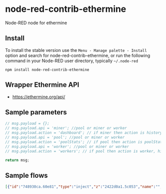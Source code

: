 node-red-contrib-ethermine
================

Node-RED node for ethermine


## Install

To install the stable version use the `Menu - Manage palette - Install`
option and search for node-red-contrib-ethermine, or run the following
command in your Node-RED user directory, typically `~/.node-red`

    npm install node-red-contrib-ethermine

## Wrapper Ethermine  API  
- https://ethermine.org/api/

## Sample parameters
```js
// msg.payload = {};
// msg.payload.api = 'miner'; //pool or miner or worker
// msg.payload.action = 'dashboard'; // if miner then action is history, poyouts, rounds, settings, currnetStats
// msg.payload.api = 'pool'; //pool or miner or worker
// msg.payload.action = 'poolStats'; // if pool then action is poolStats, blocksHistory, networkStats, serversHistory
// msg.payload.api = 'worker'; //pool or miner or worker
// msg.payload.action = 'workers'; // if pool then action is worker, history, currentStats, monitor

return msg;
```
## Sample flows
```json
[{"id":"748930ca.60e81","type":"inject","z":"2422d0a1.5c053","name":"","props":[{"p":"payload"},{"p":"topic","vt":"str"}],"repeat":"","crontab":"","once":false,"onceDelay":0.1,"topic":"","payload":"","payloadType":"date","x":190,"y":80,"wires":[["8980037d.66ffb"]]},{"id":"8980037d.66ffb","type":"function","z":"2422d0a1.5c053","name":"","func":"// msg.payload = {};\n// msg.payload.api = 'miner'\n// msg.payload.action = 'dashboard'\nreturn msg;","outputs":1,"noerr":0,"initialize":"","finalize":"","x":380,"y":80,"wires":[["8186cef9.9d81"]]},{"id":"8186cef9.9d81","type":"ethermine","z":"2422d0a1.5c053","name":"","api":"miner","action":"currentStats","sort":"","start":"","creds":"7534ad3b.61b354","x":570,"y":80,"wires":[["53d0ea43.c95fc4"]]},{"id":"53d0ea43.c95fc4","type":"debug","z":"2422d0a1.5c053","name":"","active":true,"tosidebar":true,"console":false,"tostatus":false,"complete":"false","statusVal":"","statusType":"auto","x":760,"y":80,"wires":[]},{"id":"7534ad3b.61b354","type":"ethermine-miner","name":""}]
```
